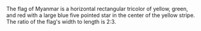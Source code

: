 The flag of Myanmar is a horizontal rectangular tricolor of yellow, green, and red with a large blue five pointed star in the center of the yellow stripe. The ratio of the flag's width to length is 2:3.